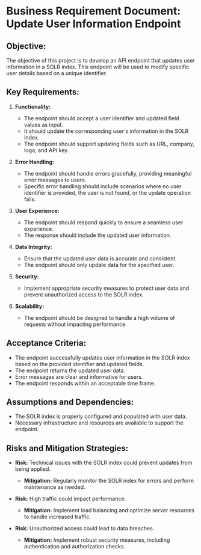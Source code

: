# Business Requirement Document: Update User Information Endpoint

## Objective:
The objective of this project is to develop an API endpoint that updates user information in a SOLR index. This endpoint will be used to modify specific user details based on a unique identifier.

## Key Requirements:

1. **Functionality:**
   - The endpoint should accept a user identifier and updated field values as input.
   - It should update the corresponding user's information in the SOLR index.
   - The endpoint should support updating fields such as URL, company, logo, and API key.

2. **Error Handling:**
   - The endpoint should handle errors gracefully, providing meaningful error messages to users.
   - Specific error handling should include scenarios where no user identifier is provided, the user is not found, or the update operation fails.

3. **User Experience:**
   - The endpoint should respond quickly to ensure a seamless user experience.
   - The response should include the updated user information.

4. **Data Integrity:**
   - Ensure that the updated user data is accurate and consistent.
   - The endpoint should only update data for the specified user.

5. **Security:**
   - Implement appropriate security measures to protect user data and prevent unauthorized access to the SOLR index.

6. **Scalability:**
   - The endpoint should be designed to handle a high volume of requests without impacting performance.

## Acceptance Criteria:

- The endpoint successfully updates user information in the SOLR index based on the provided identifier and updated fields.
- The endpoint returns the updated user data.
- Error messages are clear and informative for users.
- The endpoint responds within an acceptable time frame.

## Assumptions and Dependencies:

- The SOLR index is properly configured and populated with user data.
- Necessary infrastructure and resources are available to support the endpoint.

## Risks and Mitigation Strategies:

- **Risk:** Technical issues with the SOLR index could prevent updates from being applied.
  - **Mitigation:** Regularly monitor the SOLR index for errors and perform maintenance as needed.

- **Risk:** High traffic could impact performance.
  - **Mitigation:** Implement load balancing and optimize server resources to handle increased traffic.

- **Risk:** Unauthorized access could lead to data breaches.
  - **Mitigation:** Implement robust security measures, including authentication and authorization checks.
